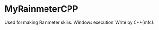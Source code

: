 MyRainmeterCPP
==============

Used for making Rainmeter skins.  Windows execution. Write by C++(mfc).